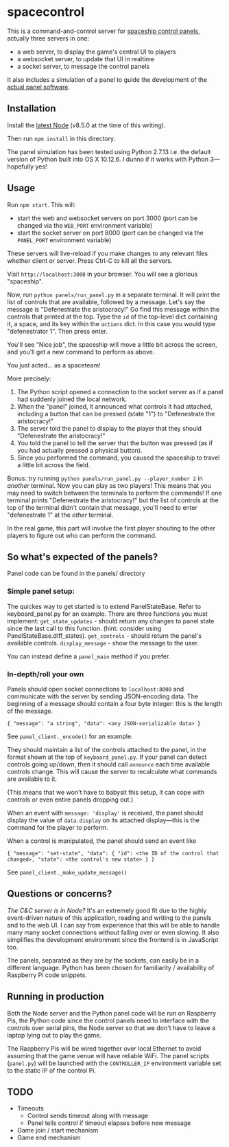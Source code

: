 # spacecontrol

This is a command-and-control server for [spaceship control panels], actually three servers
in one:

* a web server, to display the game's central UI to players
* a websocket server, to update that UI in realtime
* a socket server, to message the control panels

It also includes a simulation of a panel to guide the development of the
[actual panel software][spaceship control panels].

## Installation

Install the [latest Node] (v8.5.0 at the time of this writing).

Then run `npm install` in this directory.

The panel simulation has been tested using Python 2.7.13 i.e. the default version of Python
built into OS X 10.12.6. I dunno if it works with Python 3&mdash;hopefully yes!

## Usage

Run `npm start`. This will:

* start the web and websocket servers on port 3000 (port can be changed via the `WEB_PORT` environment variable)
* start the socket server on port 8000 (port can be changed via the `PANEL_PORT` environment variable)

These servers will live-reload if you make changes to any relevant files whether client or
server. Press Ctrl-C to kill all the servers.

Visit `http://localhost:3000` in your browser. You will see a glorious "spaceship".

Now, run `python panels/run_panel.py` in a separate terminal. It will print the list of controls that are
available, followed by a message. Let's say the message is "Defenestrate the aristocracy!" Go find
this message within the controls that printed at the top. Type the `id` of the top-level dict
containing it, a space, and its key within the `actions` dict. In this case you would type
"defenestrator 1". Then press enter.

You'll see "Nice job", the spaceship will move a little bit across the screen, and you'll get a new
command to perform as above.

You just acted… as a spaceteam!

More precisely:

1. The Python script opened a connection to the socket server as if a panel had suddenly
joined the local network.
2. When the "panel" joined, it announced what controls it had attached, including a button that can
be pressed (state "1") to "Defenestrate the aristocracy!"
3. The server told the panel to display to the player that they should "Defenestrate the aristocracy!"
4. You told the panel to tell the server that the button was pressed (as if you had actually pressed
a physical button).
5. Since you performed the command, you caused the spaceship to travel a little bit across the field.

Bonus: try running `python panels/run_panel.py --player_number 2` in _another_ terminal. Now you can play as two players! This
means that you may need to switch between the terminals to perform the commands! If one terminal
prints "Defenestrate the aristocracy!" but the list of controls at the top of the terminal didn't
contain that message, you'll need to enter "defenestrate 1" at the _other_ terminal.

In the real game, this part will involve the first player shouting to the other players to figure
out who can perform the command.

## So what's expected of the panels?

Panel code can be found in the panels/ directory

### Simple panel setup:
The quickes way to get started is to extend PanelStateBase. Refer to keyboard_panel.py for an example.
There are three functions you must implement:
`get_state_updates` - should return any changes to panel state since the last call to this function. (hint: consider using PanelStateBase.diff_states).
`get_controls` - should return the panel's available controls.
`display_message` - show the message to the user. 

You can instead define a `panel_main` method if you prefer. 

### In-depth/roll your own

Panels should open socket connections to `localhost:8000` and communicate with the server by sending
JSON-encoding data. The beginning of a message should contain a four byte integer: this is the length
of the message. 

```
{ "message": "a string", "data": <any JSON-serializable data> } 
```

See `panel_client._encode()` for an example. 

They should maintain a list of the controls attached to the panel, in the format shown
at the top of `keyboard_panel.py`. If your panel can detect controls going up/down, then it should 
call `announce` each time available controls change. This will cause the server to recalculate
what commands are available to it.

(This means that we won't have to babysit this setup, it can cope with controls or even
entire panels dropping out.)

When an event with `message: 'display'` is received, the panel should display the value of
`data.display` on its attached display&mdash;this is the command for the player to perform.

When a control is manipulated, the panel should send an event like

```
{ "message": "set-state", "data": { "id": <the ID of the control that changed>, "state": <the control's new state> } }
```

See `panel_client._make_update_message()`

## Questions or concerns?

_The C&C server is in Node?_ It's an extremely good fit due to the highly event-driven
nature of this application, reading and writing to the panels and to the web UI. I can
say from experience that this will be able to handle many many socket connections without
falling over or even slowing. It also simplifies the development environment since the
frontend is in JavaScript too.

The panels, separated as they are by the sockets, can easily be in a different language.
Python has been chosen for familiarity / availability of Raspberry Pi code snippets.

## Running in production

Both the Node server and the Python panel code will be run on Raspberry Pis, the Python code
since the control panels need to interface with the controls over serial pins, the Node server
so that we don't have to leave a laptop lying out to play the game.

The Raspberry Pis will be wired together over local Ethernet to avoid assuming that the game
venue will have reliable WiFi. The panel scripts (`panel.py`) will be launched with the
`CONTROLLER_IP` environment variable set to the static IP of the control Pi.

[spaceship control panels]: https://github.com/igor47/spaceboard
[latest Node]: https://nodejs.org/en/

## TODO

- Timeouts
  - Control sends timeout along with message
  - Panel tells control if timeout elapses before new message
- Game join / start mechanism
- Game end mechanism
